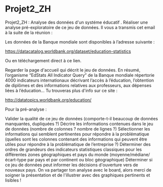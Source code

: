 # Projet2_ZH
Projet2_ZH : Analyse des données d'un systéme éducatif .
Réaliser une analyse pré-exploratoire de ce jeu de données. Il vous a transmis cet email à la suite de la réunion :

Les données de la Banque mondiale sont disponibles à l’adresse suivante :

https://datacatalog.worldbank.org/dataset/education-statistics

Ou en téléchargement direct à ce lien.

Regarder la page d'accueil qui décrit le jeu de données. En résumé, l’organisme “EdStats All Indicator Query” de la Banque mondiale répertorie 4000 indicateurs 
internationaux décrivant l’accès à l’éducation, l’obtention de diplômes et des informations relatives aux professeurs, aux dépenses liées à l’éducation... Tu trouveras plus
d'info sur ce site :

http://datatopics.worldbank.org/education/

Pour la pré-analyse :

Valider la qualité de ce jeu de données (comporte-t-il beaucoup de données manquantes, dupliquées ?)
Décrire les informations contenues dans le jeu de données (nombre de colonnes ? nombre de lignes ?)
Sélectionner les informations qui semblent pertinentes pour répondre à la problématique (quelles sont les colonnes contenant des informations qui peuvent être utiles pour
répondre à la problématique de l’entreprise ?)
Déterminer des ordres de grandeurs des indicateurs statistiques classiques pour les différentes zones géographiques et pays du monde (moyenne/médiane/écart-type par pays
et par continent ou bloc géographique)
Déterminer si ce jeu de données peut informer les décisions d'ouverture vers de nouveaux pays. On va partager ton analyse avec le board,
alors merci de soigner la présentation et de l'illustrer avec des graphiques pertinents et lisibles !

